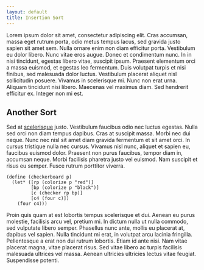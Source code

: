 ```yaml
---
layout: default
title: Insertion Sort
---
```


Lorem ipsum dolor sit amet, consectetur adipiscing elit. Cras accumsan, massa eget rutrum porta, odio metus tempus lacus, sed gravida justo sapien sit amet sem. Nulla ornare enim non diam efficitur porta. Vestibulum eu dolor libero. Nunc vitae eros augue. Donec et condimentum nunc. In in nisi tincidunt, egestas libero vitae, suscipit ipsum. Praesent elementum orci a massa euismod, et egestas leo fermentum. Duis volutpat turpis et nisi finibus, sed malesuada dolor luctus. Vestibulum placerat aliquet nisl sollicitudin posuere. Vivamus in scelerisque mi. Nunc non erat urna. Aliquam tincidunt nisi libero. Maecenas vel maximus diam. Sed hendrerit efficitur ex. Integer non mi est. 


## Another Sort

 Sed at [scelerisque](https://mazeika.me) justo. Vestibulum faucibus odio nec luctus egestas. Nulla sed orci non diam tempus dapibus. Cras at suscipit massa. Morbi nec dui neque. Nunc nec nisl sit amet diam gravida fermentum et sit amet orci. In cursus tristique nulla nec cursus. Vivamus nisl nunc, aliquet et sapien eu, faucibus euismod dolor. Praesent non purus faucibus, tempor diam in, accumsan neque. Morbi facilisis pharetra justo vel euismod. Nam suscipit et risus eu semper. Fusce rutrum porttitor viverra.

```racket
(define (checkerboard p)
  (let* ([rp (colorize p "red")]
         [bp (colorize p "black")]
         [c (checker rp bp)]
         [c4 (four c)])
    (four c4)))
```

Proin quis quam at est lobortis tempus scelerisque et dui. Aenean eu purus molestie, facilisis arcu vel, pretium mi. In dictum nulla ut nulla commodo, sed vulputate libero semper. Phasellus nunc ante, mollis eu placerat at, dapibus vel sapien. Nulla tincidunt mi erat, in volutpat arcu lacinia fringilla. Pellentesque a erat non dui rutrum lobortis. Etiam id ante nisi. Nam vitae placerat magna, vitae placerat risus. Sed vitae libero ac turpis facilisis malesuada ultrices vel massa. Aenean ultricies ultricies lectus vitae feugiat. Suspendisse potenti.
